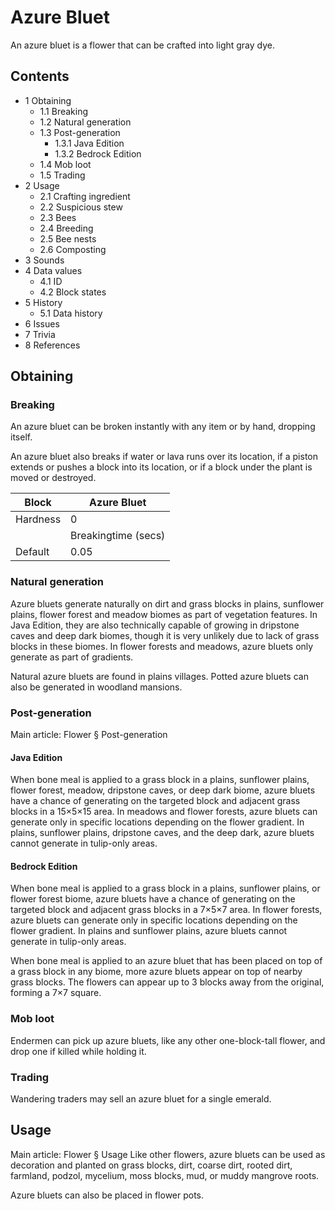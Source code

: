 # Azure Bluet
An azure bluet is a flower that can be crafted into light gray dye.

## Contents
- 1 Obtaining
	- 1.1 Breaking
	- 1.2 Natural generation
	- 1.3 Post-generation
		- 1.3.1 Java Edition
		- 1.3.2 Bedrock Edition
	- 1.4 Mob loot
	- 1.5 Trading
- 2 Usage
	- 2.1 Crafting ingredient
	- 2.2 Suspicious stew
	- 2.3 Bees
	- 2.4 Breeding
	- 2.5 Bee nests
	- 2.6 Composting
- 3 Sounds
- 4 Data values
	- 4.1 ID
	- 4.2 Block states
- 5 History
	- 5.1 Data history
- 6 Issues
- 7 Trivia
- 8 References

## Obtaining
### Breaking
An azure bluet can be broken instantly with any item or by hand, dropping itself.

An azure bluet also breaks if water or lava runs over its location, if a piston extends or pushes a block into its location, or if a block under the plant is moved or destroyed.

| Block    | Azure Bluet         |
|----------|---------------------|
| Hardness | 0                   |
|          | Breakingtime (secs) |
| Default  | 0.05                |

### Natural generation
Azure bluets generate naturally on dirt and grass blocks in plains, sunflower plains, flower forest and meadow biomes as part of vegetation features. In Java Edition, they are also technically capable of growing in dripstone caves and deep dark biomes, though it is very unlikely due to lack of grass blocks in these biomes. In flower forests and meadows, azure bluets only generate as part of gradients. 

Natural azure bluets are found in plains villages. Potted azure bluets can also be generated in woodland mansions.


### Post-generation
Main article: Flower § Post-generation
#### Java Edition
When bone meal is applied to a grass block in a plains, sunflower plains, flower forest, meadow, dripstone caves, or deep dark biome, azure bluets have a chance of generating on the targeted block and adjacent grass blocks in a 15×5×15 area. In meadows and flower forests, azure bluets can generate only in specific locations depending on the flower gradient. In plains, sunflower plains, dripstone caves, and the deep dark, azure bluets cannot generate in tulip-only areas.

#### Bedrock Edition
When bone meal is applied to a grass block in a plains, sunflower plains, or flower forest biome, azure bluets have a chance of generating on the targeted block and adjacent grass blocks in a 7×5×7 area. In flower forests, azure bluets can generate only in specific locations depending on the flower gradient. In plains and sunflower plains, azure bluets cannot generate in tulip-only areas.

When bone meal is applied to an azure bluet that has been placed on top of a grass block in any biome, more azure bluets appear on top of nearby grass blocks. The flowers can appear up to 3 blocks away from the original, forming a 7×7 square.

### Mob loot
Endermen can pick up azure bluets, like any other one-block-tall flower, and drop one if killed while holding it.

### Trading
Wandering traders may sell an azure bluet for a single emerald.

## Usage
Main article: Flower § Usage
Like other flowers, azure bluets can be used as decoration and planted on grass blocks, dirt, coarse dirt, rooted dirt, farmland, podzol, mycelium, moss blocks, mud, or muddy mangrove roots.

Azure bluets can also be placed in flower pots.

